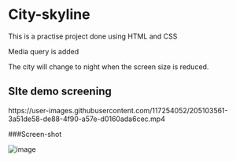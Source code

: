 # City-skyline
<p> This is a practise project done using HTML and CSS</p>
<p>Media query is added </p>
<p>The city will change to night when the screen size is reduced.</p>

<h2>SIte demo screening</h2>
https://user-images.githubusercontent.com/117254052/205103561-3a51de58-de88-4f90-a57e-d0160ada6cec.mp4

###Screen-shot

![image](https://user-images.githubusercontent.com/117254052/205104578-89521774-9ad3-41fa-a545-3e55df568018.png)



